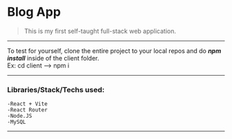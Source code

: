 # Blog App 
> This is my first self-taught full-stack web application.
---
<p>To test for yourself, clone the entire project to your local repos 
 and do <strong><em>npm install</em></strong> inside of the client folder. <br>
    Ex: cd client --> npm i
</p>

---
### Libraries/Stack/Techs used: 
    -React + Vite
    -React Router
    -Node.JS
    -MySQL
---